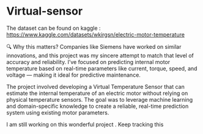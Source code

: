 ﻿# Virtual-sensor

The dataset can be found on kaggle : https://www.kaggle.com/datasets/wkirgsn/electric-motor-temperature

🔍 Why this matters? Companies like Siemens have worked on similar innovations, and this project was my sincere attempt to match that level of accuracy and reliability. I’ve focused on predicting internal motor temperature based on real-time parameters like current, torque, speed, and voltage — making it ideal for predictive maintenance.

The project involved developing a Virtual Temperature Sensor that can estimate the internal temperature of an electric motor without relying on physical temperature sensors. The goal was to leverage machine learning and domain-specific knowledge to create a reliable, real-time prediction system using existing motor parameters.

I am still working on this wonderful project . Keep tracking this
